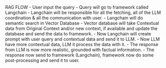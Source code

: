 RAG FLOW
    - User input the query
    - Query will go to framework called Langchain
    - Langchain will be responsible for all the fetching, all of the LLM coordination & all the communication with user.
    - Langchain will do semantic search in Vector Database
    - Vector database will take Contextual data from Original Context and/or new context, if available and update the database and send the data to framework.
    - Now Langchain will create prompt with user query and contextual data and send it to LLM.
    - Now LLM have more contextual data, LLM it process the data with it. 
    - The response from LLM is now more realistic, grounded with factual information.
    - The response now send to framework (Langchain), framework now do some post-processing and send it to user.